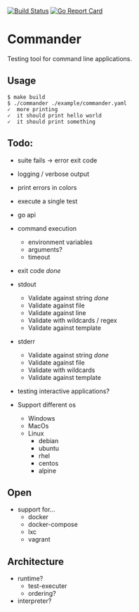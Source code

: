 [![Build Status](https://travis-ci.org/SimonBaeumer/commander.svg?branch=master)](https://travis-ci.org/SimonBaeumer/commander)
[![Go Report Card](https://goreportcard.com/badge/github.com/SimonBaeumer/commander)](https://goreportcard.com/report/github.com/SimonBaeumer/commander)

# Commander

Testing tool for command line applications.

## Usage

```
$ make build
$ ./commander ./example/commander.yaml
✓  more printing
✓  it should print hello world
✓  it should print something
```

## Todo:
 - suite fails -> error exit code
 - logging / verbose output
 - print errors in colors
 - execute a single test

 - go api
 - command execution
   - environment variables
   - arguments?
   - timeout
 - exit code *done*
 - stdout
    - Validate against string *done*
    - Validate against file
    - Validate against line
    - Validate with wildcards / regex
    - Validate against template
 - stderr
    - Validate against string *done*
    - Validate against file
    - Validate with wildcards
    - Validate against template
 - testing interactive applications?
 - Support different os
   - Windows
   - MacOs
   - Linux
      - debian
      - ubuntu
      - rhel
      - centos
      - alpine
      
## Open

 - support for...
    - docker
    - docker-compose
    - lxc
    - vagrant

## Architecture

 - runtime?
     - test-executer
     - ordering?
 - interpreter?
